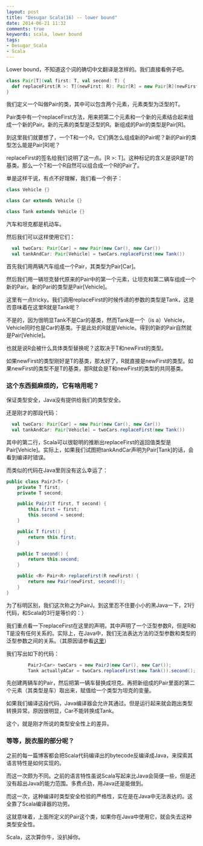 ```yaml
---
layout: post
title: "Desugar Scala(16) -- lower bound"
date: 2014-06-21 11:32
comments: true
keywords: scala, lower bound
tags:
- Desugar_Scala
- Scala
---
```

Lower bound，不知道这个词的确切中文翻译是怎样的。我们直接看例子吧。

```scala
class Pair[T](val first: T, val second: T) {
  def replaceFirst[R >: T](newFirst: R): Pair[R] = new Pair[R](newFirst, second)
}
```

我们定义一个叫做Pair的类，其中可以包含两个元素，元素类型为泛型的T。

Pair类中有一个replaceFirst方法，用来把第二个元素和一个新的元素结合起来组成一个新的Pair。新的元素的类型是泛型的R。新组成的Pair的类型是Pair[R]。

到这里我们就要想了，一个T和一个R，它们俩怎么组成新的Pair呢？新的Pair的类型怎么能是Pair[R]呢？

replaceFirst的签名给我们说明了这一点。[R >: T]。这种标记的含义是说R是T的基类。那么一个T和一个R自然可以组合成一个R的Pair了。

单是这样干说，有点不好理解，我们看一个例子：

```scala
class Vehicle {}

class Car extends Vehicle {}

class Tank extends Vehicle {}
```

汽车和坦克都是机动车。

然后我们可以这样使用它们：

```scala
  val twoCars: Pair[Car] = new Pair(new Car(), new Car())
  val tankAndCar: Pair[Vehicle] = twoCars.replaceFirst(new Tank())
```

首先我们用两辆汽车组成一个Pair，其类型为Pair[Car]。

然后我们用一辆坦克替代原来的Pair中的第一个元素，让坦克和第二辆车组成一个新的Pair。新的Pari的类型是Pair[Vehicle]。

这里有一点tricky。我们调用replaceFirst的时候传递的参数的类型是Tank，这是否意味着在这里R就是Tank呢？

不是的，因为很明显Tank不是Car的基类，然而Tank是一个（is a）Vehicle，Vehicle同时也是Car的基类。于是此处的R就是Vehicle。得到的新的Pair自然就是Pair[Vehicle]。

也就是说R会被什么具体类型替换呢？这取决于T和newFirst的类型。

如果newFirst的类型刚好是T的基类，那太好了，R就直接是newFirst的类型。如果newFirst的类型不是T的基类，那R就会是T和newFirst的类型的共同基类。

### 这个东西挺麻烦的，它有啥用呢？

保证类型安全，Java没有提供给我们的类型安全。

还是刚才的那段代码：

```scala
  val twoCars: Pair[Car] = new Pair(new Car(), new Car())
  val tankAndCar: Pair[Vehicle] = twoCars.replaceFirst(new Tank())
```

其中的第二行，Scala可以很聪明的推断出replaceFirst的返回值类型是Pair[Vehicle]。实际上，如果我们试图把tankAndCar声明为Pair[Tank]的话，会看到编译时错误。

而类似的代码在Java里则没有这么幸运了：

```java
public class PairJ<T> {
    private T first;
    private T second;

    public PairJ(T first, T second) {
        this.first = first;
        this.second = second;
    }

    public T first() {
        return this.first;
    }

    public T second() {
        return this.second;
    }

    public <R> Pair<R> replaceFirst(R newFirst) {
        return new Pair(newFirst, second());
    }
}
```

为了标明区别，我们这次称之为PairJ。到这里忍不住要小小的黑Java一下，21行代码，和Scala的3行是等价的：）

我们重点看一下replaceFirst在这里的声明，其中声明了一个泛型参数R，但是R和T是没有任何关系的。实际上，在Java中，我们无法表达方法的泛型参数和类型的泛型参数之间的关系。（其原因请参看[这里](http://www.angelikalanger.com/GenericsFAQ/FAQSections/TypeParameters.html#FAQ107)）

我们写出如下的代码：

```java
        PairJ<Car> twoCars = new PairJ(new Car(), new Car());
        Tank actuallyACar = twoCars.replaceFirst(new Tank()).second();
```

先创建两辆车的Pair，然后把第一辆车替换成坦克。再把新组成的Pair里面的第二个元素（其类型是车）取出来，赋值给一个类型为坦克的变量。

如果我们编译这段代码，Java编译器会允许其通过。但是运行起来就会跑出类型转换异常。原因很明显，Car不能转换成Tank。

这个，就是刚才所说的类型安全性上的差异。

### 等等，脱衣服的部分呢？

之前的每一篇博客都会把Scala代码编译出的bytecode反编译成Java，来探索其语言特性是如何实现的。

而这一次颇为不同。之前的语言特性虽说Scala写起来比Java会简便一些，但是还没有超出Java的能力范围。多费点劲，用Java还是能做到。

而这一次，这种编译时类型安全检验的严格性，实在是在Java中无法表达的。这全靠了Scala编译器的功劳。

这就意味着，上面所定义的Pair这个类，如果你在Java中使用它，就会失去这种类型安全性。

Scala，这次算你牛，没扒掉你。
